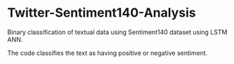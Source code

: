 # Twitter-Sentiment140-Analysis
Binary classification of textual data using Sentiment140 dataset using LSTM ANN.

The code classifies the text as having positive or negative sentiment.
